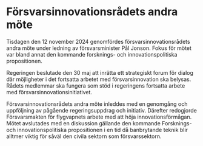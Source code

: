 # Försvarsinnovationsrådets andra möte

Tisdagen den 12 november 2024 genomfördes försvarsinnovationsrådets andra möte under ledning av försvarsminister Pål Jonson. Fokus för mötet var bland annat den kommande forsknings- och innovationspolitiska propositionen.

Regeringen beslutade den 30 maj att inrätta ett strategiskt forum för dialog där möjligheter i det fortsatta arbetet med försvarsinnovation ska belysas. Rådets medlemmar ska fungera som stöd i regeringens fortsatta arbete med försvarsinnovationsinitiativet.

Försvarsinnovationsrådets andra möte inleddes med en genomgång och uppföljning av pågående regeringsuppdrag och initiativ. Därefter redogjorde Försvarsmakten för flygvapnets arbete med att höja innovationsförmågan. Mötet avslutades med en diskussion gällande den kommande Forsknings- och innovationspolitiska propositionen i en tid då banbrytande teknik blir alltmer viktig för såväl den civila sektorn som försvarssektorn.
